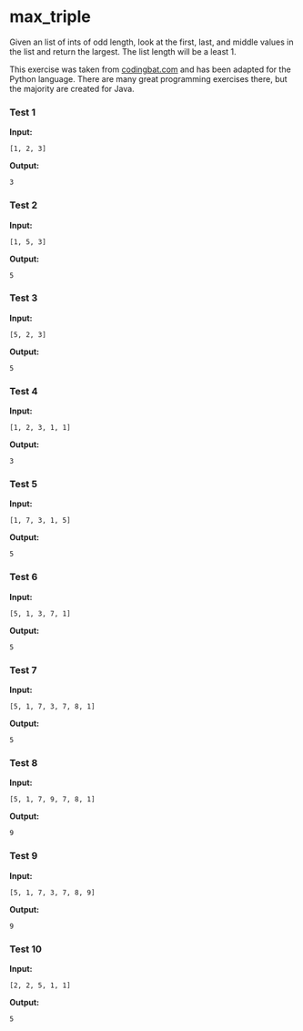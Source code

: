 # max_triple





Given an list of ints of odd length, look at the first, last, and middle values in the list and return the largest. The list length will be a least 1.

This exercise was taken from [codingbat.com](https://codingbat.com/prob/p185176) and has been adapted for the Python language. There are many great programming exercises there, but the majority are created for Java.






### Test 1
**Input:**
```
[1, 2, 3]
```
**Output:**
```
3
```
### Test 2
**Input:**
```
[1, 5, 3]
```
**Output:**
```
5
```
### Test 3
**Input:**
```
[5, 2, 3]
```
**Output:**
```
5
```
### Test 4
**Input:**
```
[1, 2, 3, 1, 1]
```
**Output:**
```
3
```
### Test 5
**Input:**
```
[1, 7, 3, 1, 5]
```
**Output:**
```
5
```
### Test 6
**Input:**
```
[5, 1, 3, 7, 1]
```
**Output:**
```
5
```
### Test 7
**Input:**
```
[5, 1, 7, 3, 7, 8, 1]
```
**Output:**
```
5
```
### Test 8
**Input:**
```
[5, 1, 7, 9, 7, 8, 1]
```
**Output:**
```
9
```
### Test 9
**Input:**
```
[5, 1, 7, 3, 7, 8, 9]
```
**Output:**
```
9
```
### Test 10
**Input:**
```
[2, 2, 5, 1, 1]
```
**Output:**
```
5
```

